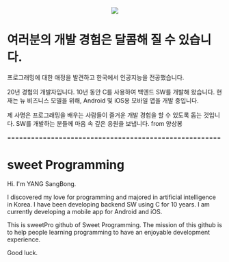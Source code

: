 <div align=center>
	<img src="https://capsule-render.vercel.app/api?type=waving&color=auto&height=200&section=header&text=sweet%20Programming&fontSize=90" />	
</div>

# 여러분의 개발 경험은 달콤해 질 수 있습니다.

프로그래밍에 대한 애정을 발견하고 한국에서 인공지능을 전공했습니다. 

20년 경험의 개발자입니다. 10년 동안 C를 사용하여 백엔드 SW를 개발해 왔습니다.
현재는 뉴 비즈니스 모델을 위해, Android 및 iOS용 모바일 앱을 개발 중입니다.

제 사명은 프로그래밍을 배우는 사람들이 즐거운 개발 경험을 할 수 있도록 돕는 것입니다.
SW를 개발하는 분들께 마음 속 깊은 응원을 보냅니다.   from 양상봉


======================================================

# sweet Programming

Hi. I'm YANG SangBong.

I discovered my love for programming and majored in artificial intelligence in Korea. 
I have been developing backend SW using C for 10 years. I am currently developing a mobile app for Android and iOS.

This is sweetPro github of Sweet Programming.
The mission of this github is to help people learning programming to have an enjoyable development experience.

Good luck.

